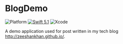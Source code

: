 # BlogDemo

![Platform](https://img.shields.io/badge/iOS-13.0+-darkred.svg)
[![Swift 5.1](https://img.shields.io/badge/Swift-5.2-orange.svg)](https://developer.apple.com/swift/)
![Xcode](https://img.shields.io/badge/Xcode-11.5-blue.svg)

A demo application used for post written in my tech blog http://zeeshankhan.github.io/.
